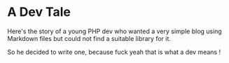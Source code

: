 # A Dev Tale


Here's the story of a young PHP dev who wanted a very simple blog using Markdown files but could not
find a suitable library for it.

So he decided to write one, because fuck yeah that is what a dev means !

